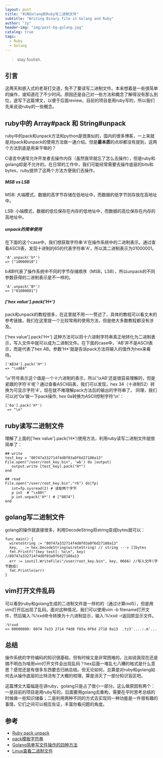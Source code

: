 ```yaml
---
layout: post
title: "利用Golang和Ruby写二进制文件"
subtitle: "Writing Binary file in Golang and Ruby"
author: "zy"
header-img: "img/post-bg-golang.jpg"
catalog: true
tags:
  - Ruby
  - Golang 
---
```


> stay foolish.

## 引言
这两天和嵌入式的老哥打交道，免不了要读写二进制文件。本来想着是一些很简单的操作，谁知道花了不少时间。原因还是自己对一些方法和概念了解得没有那么到位，遂写下这篇博文，以便于后面review。目前的项目是用ruby写的，所以我们先来说说ruby的一些概念。


## ruby中的 Array#pack 和 String#unpack
ruby中的pack和unpack方法和python是很类似的，国内的很多博客，一上来就是对pack和unpack的使用方法做一通介绍。但是**最本质**的点却都没有提到，这两个方法到底是用来干嘛的？

C语言中通常允许开发者去操作内存（虽然我早就忘了怎么去操作），但是ruby和golang却是不允许的。在日常的工作中，我们可能经常需要去操作底层的bits和bytes，ruby提供了这两个方法方便我们去操作。

##### MSB vs LSB

MSB: 大端模式，数据的高字节存储在低地址中，而数据的低字节则存放在高地址中。

LSB: 小端模式，数据的低位保存在内存的低地址中，而数据的高位保存在内存的高地址中。

##### unpack的简单使用
在下面的这个case中，我们想获取字符串'A'在操作系统中的二进制表示。通过查看ASCII表，发现十进制的65的代表字符串'A'，所以其二进制表示为01000001。
```
'A'.unpack('b*')
=> ["10000010"]
```
b*和B*代表了操作系统中不同的字节存储顺序（MSB，LSB），所以unpack的不同参数获得的二进制表示是不一样的。
```
'A'.unpack('B*')
=> ["01000001"]
```

##### ['hex value'].pack('H*')
pack和unpack的教程很多，在这里就不用一一赘述了，具体的教程可以看文末的参考链接。我们在这里提一个比较常用的使用方法，但是绝大多数教程都没有涉及。

['hex value'].pack('H*') 这种方法可以将十六进制字符串真正地转化为二进制表示，写入文件中就可以成为二进制文件。在下面的case中，'AB'并不是ASCII表示，而是代表了hex AB。参数'H\*'就是告诉pack方法将输入的值作为hex来看待。

```
['AB34'].pack('H*')
=> "\xAB4"
```
'\x'符号表示这个值是一个十六进制的表示，所以'\xAB'还是很容易理解的，但是紧跟的字符'4'呢？通过查看ASCII码表，我们可以发现，hex 34（十进制52）转换为可显示字符'4'，现在就不难理解pack方法后的输出的字符串了。
同理，我们可以对'0a'做一下pack操作, hex 0a转换为ASCII控制字符'\n'：
```
['0a'].pack('H*')
 => "\n"
```

## ruby读写二进制文件

理解了上面的['hex value'].pack('H*')使用方法，利用ruby读写二进制文件就很简单了：

```
## write
test_key = "80747a332714f4d8f03a0f6d27180a13"
File.open("/user/root_key.bin", 'wb') do |output|
   output.write [test_key].pack("H*")
end

## read
File.open("/user/root_key.bin","rb") do|fp|
   int=fp.sysread(2) # 读取两个字节
   p int  # "\x80t"
   p int.unpack('H*') # ["8074"]
end
```


## golang写二进制文件

golang的操作就直接很多，利用DecodeString将string变成bytes就可以：
```
func main() {
  wireteString := "80747a332714f4d8f03a0f6d27180a13"
  key, _ := hex.DecodeString(wireteString) // string ---> []bytes
  fmt.Printf("[key test]: %x\n", key) //80747a332714f4d8f03a0f6d27180a13
  err := ioutil.WriteFile("/user/root_key.bin", key, 0666) //写入文件(字节数组)
  fmt.Println(err)
}
```

## vim打开文件乱码

可以看到ruby和golang生成的二进制文件是一样的的（通过计算md5），但是用vim打开后出现了乱码。面对这种情况，我们可以使用vim -b filename打开文件，然后输入:%!xxd命令转换为十六进制显示，输入:%!xxd -r返回原显示文件。
```
:%!xxd
=> 00000000: 8074 7a33 2714 f4d8 f03a 0f6d 2718 0a13  .tz3'....:.m'...
```
## 总结

操作系统的字符编码的知识很基础，但有时候又是非常困难的。比如说我现在还是搞不明白为啥用vim打开文件会出现乱码？hex后面一堆乱七八糟的格式是什么意思？感觉还是有很多东西要去归纳总结。但无论如何，总算是对ruby和golang如何去从操作底层的比特流有了大概的梳理，算是消灭了一部分知识盲区吧。

这篇博文大篇幅是在讲ruby，golang只是占了很小一部分。这么做原因有两个：一是目前的项目是用ruby写的，后面要用golang去重构，需要在平时思考总结的时候做一些知识储备；二是利用两种不同的方式去实现同一种功能是一件很有趣的事情，它们之间可以相互佐证，丰富你看问题的角度。

## 参考

* [Ruby pack unpack](https://blog.bigbinary.com/2011/07/20/ruby-pack-unpack.html)
* [pack模板字符串](http://www.kuqin.com/rubycndocument/man/pack_template_string.html)
* [Golang简单写文件操作的四种方法](https://www.cnblogs.com/shiluoliming/p/8312928.html)
* [Linux查看二进制文件](https://blog.csdn.net/weixin_34174132/article/details/86039002)
